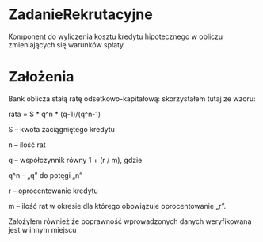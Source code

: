 # ZadanieRekrutacyjne
Komponent do wyliczenia kosztu kredytu hipotecznego w obliczu zmieniających się warunków spłaty.
# Założenia
Bank oblicza stałą ratę odsetkowo-kapitałową: skorzystałem tutaj ze wzoru:

  rata = S * q^n * (q-1)/(q^n-1)

S – kwota zaciągniętego kredytu

n – ilość rat

q – współczynnik równy 1 + (r / m), gdzie

q^n – „q” do potęgi „n”

r – oprocentowanie kredytu

m – ilość rat w okresie dla którego obowiązuje oprocentowanie „r”. 

Założyłem również że poprawność wprowadzonych danych weryfikowana jest w innym miejscu
